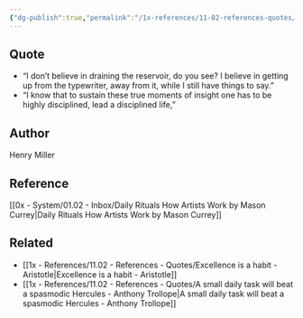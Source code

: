 ```yaml
---
{"dg-publish":true,"permalink":"/1x-references/11-02-references-quotes/dont-drain-the-reservoir-henry-miller/","title":"structure note","dgShowBacklinks":false}
---
```



## Quote
- “I don’t believe in draining the reservoir, do you see? I believe in getting up from the typewriter, away from it, while I still have things to say.”  
- “I know that to sustain these true moments of insight one has to be highly disciplined, lead a disciplined life,” 

## Author
Henry Miller

## Reference
[[0x - System/01.02 - Inbox/Daily Rituals How Artists Work by Mason Currey\|Daily Rituals How Artists Work by Mason Currey]]

## Related
- [[1x - References/11.02 - References - Quotes/Excellence is a habit - Aristotle\|Excellence is a habit - Aristotle]]
- [[1x - References/11.02 - References - Quotes/A small daily task will beat a spasmodic Hercules - Anthony Trollope\|A small daily task will beat a spasmodic Hercules - Anthony Trollope]]